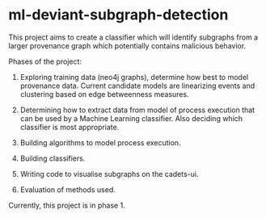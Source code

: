 # ml-deviant-subgraph-detection
This project aims to create a classifier which will identify subgraphs from a larger provenance graph which potentially contains malicious behavior.

Phases of the project:
1) Exploring training data (neo4j graphs), determine how best to model provenance data. Current candidate models are linearizing events and clustering based on edge betweenness measures.

2) Determining how to extract data from model of process execution that can be used by a Machine Learning classifier. Also deciding which classifier is most appropriate.

3) Building algorithms to model process execution.

4) Building classifiers. 

5) Writing code to visualise subgraphs on the cadets-ui.

6) Evaluation of methods used.

Currently, this project is in phase 1.
